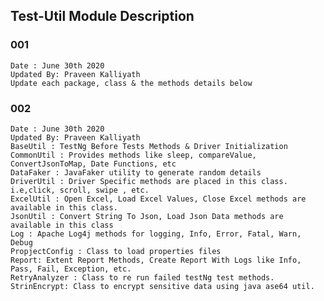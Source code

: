 ## Test-Util Module Description

### 001
	Date : June 30th 2020
	Updated By: Praveen Kalliyath
	Update each package, class & the methods details below
	
### 002
	Date : June 30th 2020
	Updated By: Praveen Kalliyath
	BaseUtil : TestNg Before Tests Methods & Driver Initialization
	CommonUtil : Provides methods like sleep, compareValue, ConvertJsonToMap, Date Functions, etc
	DataFaker : JavaFaker utility to generate random details
	DriverUtil : Driver Specific methods are placed in this class. i.e,click, scroll, swipe , etc.
	ExcelUtil : Open Excel, Load Excel Values, Close Excel methods are available in this class.
	JsonUtil : Convert String To Json, Load Json Data methods are available in this class
	Log : Apache Log4j methods for logging, Info, Error, Fatal, Warn, Debug
	PropjectConfig : Class to load properties files
	Report: Extent Report Methods, Create Report With Logs like Info, Pass, Fail, Exception, etc.
	RetryAnalyzer : Class to re run failed testNg test methods.
	StrinEncrypt: Class to encrypt sensitive data using java ase64 util. 
	 	
	
	  